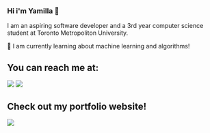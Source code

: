 ### Hi i'm Yamilla 👋

I am an aspiring software developer and a 3rd year computer science student at Toronto Metropoliton University.

🌱 I am currently learning about machine learning and algorithms!

## You can reach me at:
<div class="badge">
  <a href="https://www.linkedin.com/in/yamilla-prodhan-320360202/"><img src="https://img.shields.io/badge/LinkedIn-blue?style=for-the-badge&logo=linkedin&logoColor=white"></a>
  <a href="mailto: yamillaprodhan1010@gmail.com"><img src="https://img.shields.io/badge/Gmail-red?style=for-the-badge&logo=Gmail&logoColor=white"></a>
</div>

## Check out my portfolio website!
<div>
  <a href="https://yamillaprodhan.netlify.app/"><img src="https://img.shields.io/badge/Yamilla Prodhan-lightblue?style=for-the-badge&logo=netlify&logoColor=white"></a>
</div>
